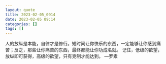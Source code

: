 ```yaml
---
layout: quote
title: 2023-02-05_0914
date: 2023-02-05 09:14
categories: []
tags: []
---
```


人的放纵是本能，自律才是修行。短时间让你快乐的东西，一定能够让你感到痛苦；反之，那些让你痛苦的东西，最终都能让你功成名就。
记住，低级的欲望，放纵即可获得，高级的欲望，只有克制才能达到。
—罗素